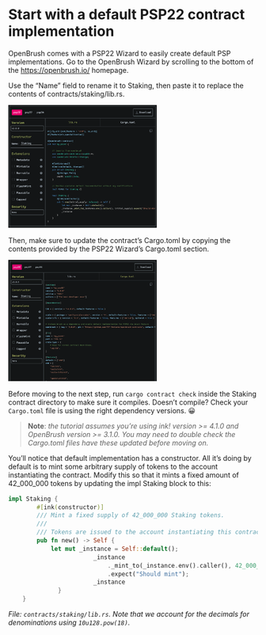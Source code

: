 # Start with a default PSP22 contract implementation 

OpenBrush comes with a PSP22 Wizard to easily create default PSP implementations. Go to the OpenBrush Wizard by scrolling to the bottom of the https://openbrush.io/ homepage.  

Use the “Name” field to rename it to Staking, then paste it to replace the contents of contracts/staking/lib.rs.

<img src="../assets/wizard-1.png"  width="300"> 

Then, make sure to update the contract’s Cargo.toml by copying the contents provided by the PSP22 Wizard’s Cargo.toml section.

<img src="../assets/wizard-2.png"  width="300"> 


Before moving to the next step, run `cargo contract check` inside the Staking contract directory to make sure it compiles. Doesn’t compile? Check your `Cargo.toml` file is using the right dependency versions. 😀


<!-- slide:break -->

<!-- tabs:start -->

> **Note**: *the tutorial assumes you’re using ink! version >= 4.1.0 and OpenBrush version >= 3.1.0. You may need to double check the Cargo.toml files have these updated before moving on.*

You’ll notice that default implementation has a constructor. All it’s doing by default is to mint some arbitrary supply of tokens to the account instantiating the contract. Modify this so that it mints a fixed amount of 42_000_000 tokens by updating the impl Staking block to this: 

```rust
impl Staking {
        #[ink(constructor)]
        /// Mint a fixed supply of 42_000_000 Staking tokens.
        /// 
        /// Tokens are issued to the account instantiating this contract.
        pub fn new() -> Self {
            let mut _instance = Self::default();
						_instance
						    ._mint_to(_instance.env().caller(), 42_000_000 * 10u128.pow(18))
						    .expect("Should mint"); 
						_instance
			  }
    }
```

*File: `contracts/staking/lib.rs`. Note that we account for the decimals for denominations using `10u128.pow(18)`.*

<!-- tabs:end -->
